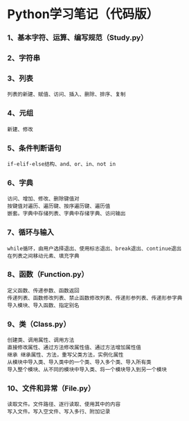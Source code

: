 # Python学习笔记（代码版）
### 1、基本字符、运算、编写规范（Study.py）
### 2、字符串
### 3、列表
    列表的新建、赋值、访问、插入、删除、排序、复制
### 4、元组
    新建、修改
### 5、条件判断语句
    if-elif-else结构、and、or、in、not in
### 6、字典
    访问、增加、修改、删除键值对
    按键值对遍历、遍历键、按序遍历键、遍历值
    嵌套。字典中存储列表、字典中存储字典、访问输出
### 7、循环与输入
    while循环，由用户选择退出、使用标志退出、break退出、continue退出
    在列表之间移动元素、填充字典
### 8、函数（Function.py）
    定义函数、传递参数、函数返回
    传递列表、函数修改列表、禁止函数修改列表、传递形参列表、传递形参字典
    导入模块、导入函数、指定别名
### 9、类（Class.py）
    创建类、调用属性、调用方法
    直接修改属性、通过方法修改属性值、通过方法增加属性值
    继承 继承属性、方法，重写父类方法，实例化属性
    从模块中导入类、导入类中的一个类、导入多个类、导入所有类
    导入整个模块、从不同的模块中导入类、将一个模块导入到另一个模块
### 10、文件和异常（File.py）
    读取文件。文件路径、逐行读取、使用其中的内容
    写入文件。写入空文件、写入多行、附加记录
    
